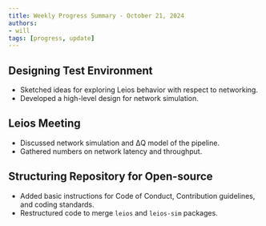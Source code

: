 ```yaml
---
title: Weekly Progress Summary - October 21, 2024
authors:
- will
tags: [progress, update]
---
```


## Designing Test Environment

- Sketched ideas for exploring Leios behavior with respect to networking.
- Developed a high-level design for network simulation.

## Leios Meeting

- Discussed network simulation and ΔQ model of the pipeline.
- Gathered numbers on network latency and throughput.

## Structuring Repository for Open-source

- Added basic instructions for Code of Conduct, Contribution guidelines, and
  coding standards.
- Restructured code to merge `leios` and `leios-sim` packages.
